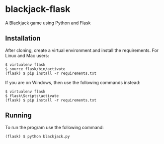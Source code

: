 blackjack-flask
===============

A Blackjack game using Python and Flask

Installation
------------

After cloning, create a virtual environment and install the requirements. For
Linux and Mac users:

    $ virtualenv flask
    $ source flask/bin/activate
    (flask) $ pip install -r requirements.txt

If you are on Windows, then use the following commands instead:

    $ virtualenv flask
    $ flask\Scripts\activate
    (flask) $ pip install -r requirements.txt

Running
-------

To run the program use the following command:

    (flask) $ python blackjack.py
